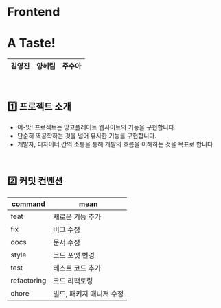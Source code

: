 # Frontend
# A Taste!

|김영진|양헤림|주수아|
|:------:|:---:|:------:|


<br>


## 1️⃣ 프로젝트 소개
- 어-맛! 프로젝트는 망고플레이트 웹사이트의 기능을 구현합니다.
- 단순히 역공학하는 것을 넘어 유사한 기능을 구현합니다.
- 개발자, 디자이너 간의 소통을 통해 개발의 흐름을 이해하는 것을 목표로 합니다.



<br>


## 2️⃣ 커밋 컨벤션
| command | mean |
| --- | --- |
| feat | 새로운 기능 추가 |
| fix | 버그 수정 |
| docs | 문서 수정 |
| style | 코드 포맷 변경 |
| test | 테스트 코드 추가 |
| refactoring | 코드 리팩토링 |
| chore | 빌드, 패키지 매니저 수정 |

<br>




